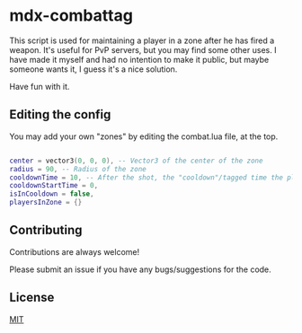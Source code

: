 
# mdx-combattag

This script is used for maintaining a player in a zone after he has fired a weapon. It's useful for PvP servers, but you may find some other uses.
I have made it myself and had no intention to make it public, but maybe someone wants it, I guess it's a nice solution.

Have fun with it. 


## Editing the config

You may add your own "zones" by editing the combat.lua file, at the top.
```lua

center = vector3(0, 0, 0), -- Vector3 of the center of the zone
radius = 90, -- Radius of the zone
cooldownTime = 10, -- After the shot, the "cooldown"/tagged time the player is given
cooldownStartTime = 0,
isInCooldown = false,
playersInZone = {}
```


## Contributing

Contributions are always welcome!

Please submit an issue if you have any bugs/suggestions for the code.


## License

[MIT](https://choosealicense.com/licenses/mit/)

